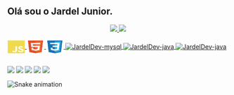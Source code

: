 ## Olá sou o Jardel Junior.
<div align="center">
  <a href="https://github.com/jardeljj">
  <img height="180em" src="https://github-readme-stats.vercel.app/api?username=jardeljj&show_icons=true&theme=graywhite&include_all_commits=true&count_private=true"/>
  <img height="180em" src="https://github-readme-stats.vercel.app/api/top-langs/?username=jardeljj&layout=compact&langs_count=7&theme=graywhite"/>
</div>  
<div style="display: inline_block"><br>
  <img align="center" alt="JardelDev-Js" height="30" width="40" src="https://raw.githubusercontent.com/devicons/devicon/master/icons/javascript/javascript-plain.svg">
  <img align="center" alt="JardelDev-html" height="30" width="40" src="https://raw.githubusercontent.com/devicons/devicon/master/icons/html5/html5-original.svg">
  <img align="center" alt="JardelDev-CSS" height="30" width="40" src="https://raw.githubusercontent.com/devicons/devicon/master/icons/css3/css3-original.svg">
  <img align="center" alt="JardelDev-mysql" height="30" width="40" src="https://cdn.jsdelivr.net/gh/devicons/devicon/icons/mysql/mysql-original.svg" />
  <img align="center" alt="JardelDev-java" height="100" width="50"src="https://cdn.jsdelivr.net/gh/devicons/devicon/icons/java/java-plain-wordmark.svg" />
  <img align="center" alt="JardelDev-java" height="100" width="55"src="https://cdn.jsdelivr.net/gh/devicons/devicon/icons/spring/spring-plain-wordmark.svg" />
  
 ##
 
<div> 
   <a href="https://instagram.com/jardel_junioor" target="_blank"><img src="https://img.shields.io/badge/-Instagram-%23E4405F?style=for-the-badge&logo=instagram&logoColor=white" target="_blank"></a>
 	<a href="https://www.twitch.tv/jardel_junioor" target="_blank"><img src="https://img.shields.io/badge/Twitch-9146FF?style=for-the-badge&logo=twitch&logoColor=white" target="_blank"></a>
 <a href="https://discord.com/channels/jardel#1023" target="_blank"><img src="https://img.shields.io/badge/Discord-7289DA?style=for-the-badge&logo=discord&logoColor=white" target="_blank"></a> 
  <a href = "mailto:jardel.silva2001@gmail.com"><img src="https://img.shields.io/badge/-Gmail-%23333?style=for-the-badge&logo=gmail&logoColor=white" target="_blank"></a>
  <a href="https://www.linkedin.com/in/jardel-junior" target="_blank"><img src="https://img.shields.io/badge/-LinkedIn-%230077B5?style=for-the-badge&logo=linkedin&logoColor=white" target="_blank"></a> 
 
  ![Snake animation](https://github.com/jardeljj/jardeljj/blob/output/github-contribution-grid-snake.svg)
 
</div>
